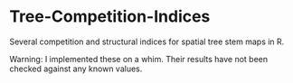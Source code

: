 # Tree-Competition-Indices
Several competition and structural indices for spatial tree stem maps in R.

Warning: I implemented these on a whim. Their results have not been checked against any known values.
